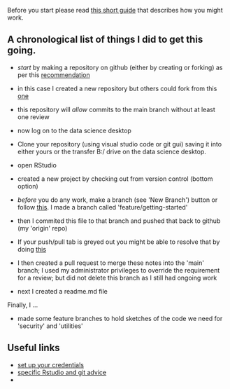 Before you start please read [this short guide](https://guides.github.com/introduction/flow/) that describes how you might work.


## A chronological list of things I did to get this going.


- *start* by making a repository on github (either by creating or forking) as per this [recommendation](https://beta.rstudioconnect.com/jennybc/happy-git-with-r/connect-rstudio-to-git-and-github.html)
- in this case I created a new repository but others could fork from this [one](https://github.com/inform-health-informatics/datascibc-noobie.git)
- this repository will _allow_ commits to the main branch without at least one review

- now log on to the data science desktop
- Clone your repository (using visual studio code or git gui) saving it into either yours or the transfer B:/ drive on the data science desktop.
- open RStudio
- created a new project by checking out from version control (bottom option)

- *before* you do any work, make a branch (see 'New Branch') button or follow [this](https://stackoverflow.com/a/55592824). I made a branch called 'feature/getting-started'
- then I commited this file to that branch and pushed that back to github (my 'origin' repo)
- If your push/pull tab is greyed out you might be able to resolve that by doing [this](https://swcarpentry.github.io/git-novice/14-supplemental-rstudio/#:~:text=Grayed%20out%20Push%2FPull%20commands,Then%20restart%20RStudio.)
- I then created a pull request to merge these notes into the 'main' branch; I used my administrator privileges to override the requirement for a review; but did not delete this branch as I still had ongoing work
- next I created a readme.md file

Finally, I ...

- made some feature branches to hold sketches of the code we need for 'security' and 'utilities'

## Useful links

- [set up your credentials](https://support.rstudio.com/hc/en-us/articles/200532077-Version-Control-with-Git-and-SVN) 
- [specific Rstudio and git advice](https://aberdeenstudygroup.github.io/studyGroup/lessons/SG-T1-GitHubVersionControl/VersionControl/)
- [](http://r-bio.github.io/intro-git-rstudio/)